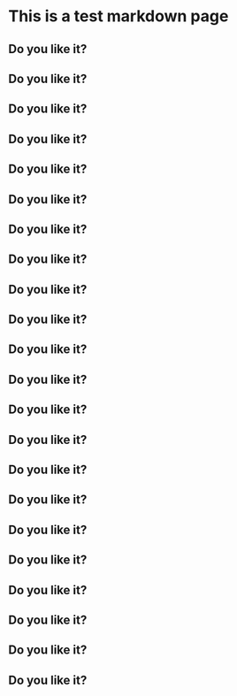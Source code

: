 # This is a test markdown page
## Do you like it?
## Do you like it?
## Do you like it?
## Do you like it?
## Do you like it?
## Do you like it?
## Do you like it?
## Do you like it?
## Do you like it?
## Do you like it?
## Do you like it?
## Do you like it?
## Do you like it?
## Do you like it?
## Do you like it?
## Do you like it?
## Do you like it?
## Do you like it?
## Do you like it?
## Do you like it?
## Do you like it?
## Do you like it?
